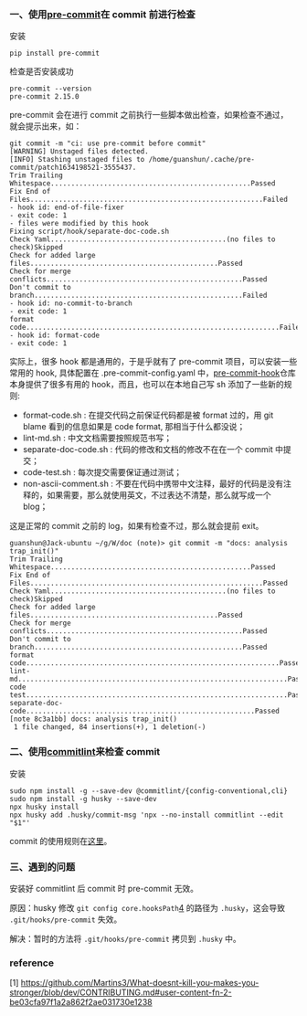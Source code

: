 ### 一、使用[pre-commit](https://pre-commit.com/#intro)在 commit 前进行检查

安装

```plain
pip install pre-commit
```

检查是否安装成功

```plain
pre-commit --version
pre-commit 2.15.0
```

pre-commit 会在进行 commit 之前执行一些脚本做出检查，如果检查不通过， 就会提示出来，如：

```plain
git commit -m "ci: use pre-commit before commit"
[WARNING] Unstaged files detected.
[INFO] Stashing unstaged files to /home/guanshun/.cache/pre-commit/patch1634198521-3555437.
Trim Trailing Whitespace.................................................Passed
Fix End of Files.........................................................Failed
- hook id: end-of-file-fixer                                                                                                         - exit code: 1                                                                                                                       - files were modified by this hook                                                                                                   Fixing script/hook/separate-doc-code.sh
Check Yaml...........................................(no files to check)Skipped                                                       Check for added large files..............................................Passed                                                       Check for merge conflicts................................................Passed                                                       Don't commit to branch...................................................Failed                                                       - hook id: no-commit-to-branch                                                                                                       - exit code: 1                                                                                                                       format code..............................................................Failed                                                       - hook id: format-code                                                                                                               - exit code: 1
```

实际上，很多 hook 都是通用的，于是乎就有了 pre-commit 项目，可以安装一些常用的 hook, 具体配置在 .pre-commit-config.yaml 中，[pre-commit-hook](https://github.com/pre-commit/pre-commit-hooks)仓库本身提供了很多有用的 hook，而且，也可以在本地自己写 sh 添加了一些新的规则:

- format-code.sh : 在提交代码之前保证代码都是被 format 过的，用 git blame 看到的信息如果是 code format, 那相当于什么都没说；
- lint-md.sh : 中文文档需要按照规范书写；
- separate-doc-code.sh : 代码的修改和文档的修改不在在一个 commit 中提交；
- code-test.sh : 每次提交需要保证通过测试；
-  non-ascii-comment.sh : 不要在代码中携带中文注释，最好的代码是没有注释的，如果需要，那么就使用英文，不过表达不清楚，那么就写成一个 blog；

这是正常的 commit 之前的 log，如果有检查不过，那么就会提前 exit。

```plain
guanshun@Jack-ubuntu ~/g/W/doc (note)> git commit -m "docs: analysis trap_init()"
Trim Trailing Whitespace.................................................Passed
Fix End of Files.........................................................Passed
Check Yaml...........................................(no files to check)Skipped
Check for added large files..............................................Passed
Check for merge conflicts................................................Passed
Don't commit to branch...................................................Passed
format code..............................................................Passed
lint-md..................................................................Passed
code test................................................................Passed
separate-doc-code........................................................Passed
[note 8c3a1bb] docs: analysis trap_init()
 1 file changed, 84 insertions(+), 1 deletion(-)
```

### 二、使用[commitlint](https://github.com/conventional-changelog/commitlint)来检查 commit

安装

```plain
sudo npm install -g --save-dev @commitlint/{config-conventional,cli}
sudo npm install -g husky --save-dev
npx husky install
npx husky add .husky/commit-msg 'npx --no-install commitlint --edit "$1"'
```

commit 的使用规则在[这里](https://github.com/conventional-changelog/commitlint/blob/master/%40commitlint/config-conventional/index.js)。

### 三、遇到的问题

安装好 commitlint 后 commit 时 pre-commit 无效。

原因：husky 修改 `git config core.hooksPath`[4](https://github.com/Martins3/What-doesnt-kill-you-makes-you-stronger/blob/note/CONTRIBUTING.md#user-content-fn-6-2aa822bae5d8d8a17e72bcbd4b06d9ba) 的路径为 `.husky`，这会导致 `.git/hooks/pre-commit` 失效。

解决：暂时的方法将 `.git/hooks/pre-commit` 拷贝到 `.husky` 中。

### reference

[1] https://github.com/Martins3/What-doesnt-kill-you-makes-you-stronger/blob/dev/CONTRIBUTING.md#user-content-fn-2-be03cfa97f1a2a862f2ae031730e1238
